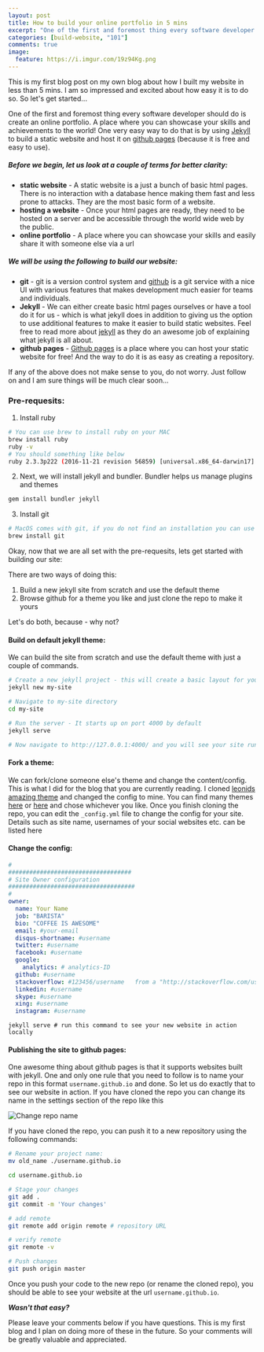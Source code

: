 ```yaml
---
layout: post
title: How to build your online portfolio in 5 mins
excerpt: "One of the first and foremost thing every software developer should do is create an online portfolio. If you cannot sell your skills, they are as good as void. In this post, I will walk you through the process of how you can to build and deploy your weibsite in 5 mins."
categories: [build-website, "101"]
comments: true
image:
  feature: https://i.imgur.com/19z94Kg.png
---
```

This is my first blog post on my own blog about how I built my website in less than 5 mins. I am so impressed and excited about how easy it is to do so. So let's get started...

One of the first and foremost thing every software developer should do is create an online portfolio. A place where you can showcase your skills and achievements to the world! One very easy way to do that is by using [Jekyll](https://jekyllrb.com/) to build a static website and host it on [github pages](https://pages.github.com/) (because it is free and easy to use). 

##### Before we begin, let us look at a couple of terms for better clarity:
* **static website** - A static website is a just a bunch of basic html pages. There is no interaction with a database hence making them fast and less prone to attacks. They are the most basic form of a website.
* **hosting a website** - Once your html pages are ready, they need to be hosted on a server and be accessible through the world wide web by the public. 
* **online portfolio** - A place where you can showcase your skills and easily share it with someone else via a url

##### We will be using the following to build our website:
* **git** - git is a version control system and [github](https://github.com/) is a git service with a nice UI with various features that makes development much easier for teams and individuals.
* **Jekyll** - We can either create basic html pages ourselves or have a tool do it for us - which is what jekyll does in addition to giving us the option to use additional features to make it easier to build static websites. Feel free to read more about [jekyll](https://jekyllrb.com/) as they do an awesome job of explaining what jekyll is all about.
* **github pages** - [Github pages](https://pages.github.com/) is a place where you can host your static website for free! And the way to do it is as easy as creating a repository.

If any of the above does not make sense to you, do not worry. Just follow on and I am sure things will be much clear soon...

### Pre-requesits:
1. Install ruby 
```bash
# You can use brew to install ruby on your MAC
brew install ruby
ruby -v
# You should something like below
ruby 2.3.3p222 (2016-11-21 revision 56859) [universal.x86_64-darwin17]
```
2. Next, we will install jekyll and bundler. Bundler helps us manage plugins and themes
```bash
gem install bundler jekyll
``` 
3. Install git
```bash
# MacOS comes with git, if you do not find an installation you can use the below to install
brew install git
```

Okay, now that we are all set with the pre-requesits, lets get started with building our site: 

There are two ways of doing this:
1. Build a new jekyll site from scratch and use the default theme
2. Browse github for a theme you like and just clone the repo to make it yours 

Let's do both, because - why not?

#### Build on default jekyll theme:
We can build the site from scratch and use the default theme with just a couple of commands.
```bash
# Create a new jekyll project - this will create a basic layout for you to work on
jekyll new my-site

# Navigate to my-site directory
cd my-site

# Run the server - It starts up on port 4000 by default
jekyll serve

# Now navigate to http://127.0.0.1:4000/ and you will see your site running there -- HOW COOL IS THIS?
```

#### Fork a theme:
We can fork/clone someone else's theme and change the content/config. This is what I did for the blog that you are currently reading. I cloned [leonids amazing theme](https://github.com/renyuanz/leonids/) and changed the config to mine. You can find many themes [here](https://drjekyllthemes.github.io/top) or [here](http://themes.jekyllrc.org/) and chose whichever you like.
 Once you finish cloning the repo, you can edit the `_config.yml` file to change the config for your site. Details such as site name, usernames of your social websites etc. can be listed here


#### Change the config:

```yaml
#
###################################
# Site Owner configuration
####################################
#
owner:
  name: Your Name
  job: "BARISTA"
  bio: "COFFEE IS AWESOME"
  email: #your-email
  disqus-shortname: #username
  twitter: #username
  facebook: #username
  google:
    analytics: # analytics-ID
  github: #username
  stackoverflow: #123456/username   from a "http://stackoverflow.com/users/123456/username" link
  linkedin: #username
  skype: #username
  xing: #username
  instagram: #username
```

`jekyll serve # run this command to see your new website in action locally`

#### Publishing the site to github pages:

One awesome thing about github pages is that it supports websites built with jekyll. One and only one rule that you need to follow is to name your repo in this format `username.github.io` and done. So let us do exactly that to see our website in action. If you have cloned the repo you can change its name in the settings section of the repo like this

![Change repo name](https://i.imgur.com/Kpu5qSb.png)

If you have cloned the repo, you can push it to a new repository using the following commands:
```bash
# Rename your project name:
mv old_name ./username.github.io

cd username.github.io

# Stage your changes
git add .
git commit -m 'Your changes'

# add remote
git remote add origin remote # repository URL

# verify remote
git remote -v

# Push changes
git push origin master
```

Once you push your code to the new repo (or rename the cloned repo), you should be able to see your website at the url `username.github.io`. 


***Wasn't that easy?***

Please leave your comments below if you have questions. This is my first blog and I plan on doing more of these in the future. So your comments will be greatly valuable and appreciated. 
